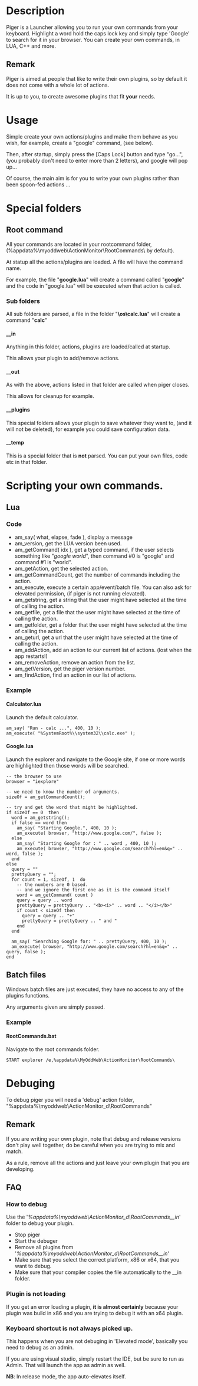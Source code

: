 # Description

Piger is a Launcher allowing you to run your own commands from your keyboard. Highlight a word hold the caps lock key and simply type 'Google' to search for it in your browser. You can create your own commands, in LUA, C++ and more.

## Remark

Piger is aimed at people that like to write their own plugins, so by default it does not come with a whole lot of actions.

It is up to you, to create awesome plugins that fit **your** needs.

# Usage

Simple create your own actions/plugins and make them behave as you wish, for example, create a "google" command, (see below).

Then, after startup, simply press the [Caps Lock] button and type "go...", (you probably don't need to enter more than 2 letters), and google will pop up...

Of course, the main aim is for you to write your own plugins rather than been spoon-fed actions ...

# Special folders

## Root command
All your commands are located in your rootcommand folder, (%appdata%\myoddweb\ActionMonitor\RootCommands\ by default).

At statup all the actions/plugins are loaded. A file will have the command name.

For example, the file "**google.lua**" will create a command called "**google**" and the code in "google.lua" will be executed when that action is called. 

### Sub folders

All sub folders are parsed, a file in the folder "**\os\calc.lua**" will create a command "**calc**"

#### __in
Anything in this folder, actions, plugins are loaded/called at startup.    

This allows your plugin to add/remove actions.

#### __out
As with the above, actions listed in that folder are called when piger closes.

This allows for cleanup for example.

#### __plugins

This special folders allows your plugin to save whatever they want to, (and it will not be deleted), for example you could save configuration data.

#### __temp

This is a special folder that is **not** parsed.
You can put your own files, code etc in that folder.


# Scripting your own commands.
## Lua
### Code

- am_say( what, elapse, fade ), display a message
- am_version, get the LUA version been used.
- am_getCommand( idx ), get a typed command, if the user selects something like "*google world*", then command #0 is "google" and command #1 is "world".
- am_getAction, get the selected action.
- am_getCommandCount, get the number of commands including the action.
- am_execute, execute a certain app/event/batch file. You can also ask for elevated permission, (if piger is not running elevated).
- am_getstring, get a string that the user might have selected at the time of calling the action.
- am_getfile, get a file that the user might have selected at the time of calling the action.
- am_getfolder, get a folder that the user might have selected at the time of calling the action.
- am_geturl, get a url that the user might have selected at the time of calling the action.
- am_addAction, add an action to our current list of actions. (lost when the app restarts!)
- am_removeAction, remove an action from the list.
- am_getVersion, get the piger version number.
- am_findAction, find an action in our list of actions.

### Example

#### Calculator.lua

Launch the default calculator.

    am_say( "Run - calc ...", 400, 10 );
    am_execute( "%SystemRoot%\\system32\\calc.exe" );

#### Google.lua

Launch the explorer and navigate to the Google site, if one or more words are highlighted then those words will be searched.

	-- the browser to use
	browser = "iexplore"
    
	-- we need to know the number of arguments.
	sizeOf = am_getCommandCount();

	-- try and get the word that might be highlighted. 
	if sizeOf == 0  then
	  word = am_getstring();
	  if false == word then
	    am_say( "Starting Google.", 400, 10 );
	    am_execute( browser, "http://www.google.com/", false );
	  else
	    am_say( "Starting Google for : " .. word , 400, 10 );
	    am_execute( browser, "http://www.google.com/search?hl=en&q=" .. word, false );
	  end
	else
	  query = ""
	  prettyQuery = "";
	  for count = 1, sizeOf, 1  do
	    -- the numbers are 0 based.
	    -- and we ignore the first one as it is the command itself
	    word = am_getCommand( count )
	    query = query .. word
	    prettyQuery = prettyQuery .. "<b><i>" .. word .. "</i></b>"
	    if count < sizeOf then
	      query = query .. "+"
	      prettyQuery = prettyQuery .. " and "
	    end
	  end
	
	  am_say( "Searching Google for: " .. prettyQuery, 400, 10 );
	  am_execute( browser, "http://www.google.com/search?hl=en&q=" .. query, false );
	end

## Batch files

Windows batch files are just executed, they have no access to any of the plugins functions.

Any arguments given are simply passed.

### Example

#### RootCommands.bat

Navigate to the root commands folder.

    START explorer /e,%appdata%\MyOddWeb\ActionMonitor\RootCommands\

# Debuging

To debug piger you will need a 'debug' action folder, "%appdata%\myoddweb\ActionMonitor_d\RootCommands\"

## Remark

If you are writing your own plugin, note that debug and release versions don't play well together, do be careful when you are trying to mix and match.

As a rule, remove all the actions and just leave your own plugin that you are developing.

## FAQ

### How to debug

Use the '*%appdata%\myoddweb\ActionMonitor_d\RootCommands\__in*' folder to debug your plugin.

- Stop piger
- Start the debuger
- Remove all plugins from '*%appdata%\myoddweb\ActionMonitor_d\RootCommands\__in*'
- Make sure that you select the correct platform, x86 or x64, that you want to debug.
- Make sure that your compiler copies the file automatically to the __in folder.

### Plugin is not loading

If you get an error loading a plugin, **it is almost certainly** because your plugin was build in x86 and you are trying to debug it with an x64 plugin. 

### Keyboard shortcut is not always picked up.

This happens when you are not debuging in 'Elevated mode', basically you need to debug as an admin.

If you are using visual studio, simply restart the IDE, but be sure to run as Admin. That will launch the app as admin as well.

**NB**: In release mode, the app auto-elevates itself.